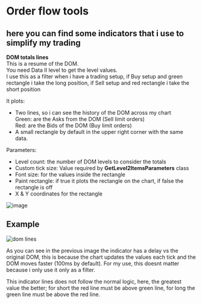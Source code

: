 # Order flow tools

## here you can find some indicators that i use to simplify my trading

**DOM totals lines**\
This is a resume of the DOM.\
You need Data II level to get the level values.\
I use this as a filter when i have a trading setup, if Buy setup and green rectangle i take the long position, if Sell setup and red rectangle i take the short position

It plots:
* Two lines, so i can see the history of the DOM across my chart\
  Green: are the Asks from the DOM (Sell limit orders)\
  Red: are the Bids of the DOM (Buy limit orders)  
* A small rectangle by default in the upper right corner with the same data.
  
  
Parameters:
* Level count: the number of DOM levels to consider the totals
* Custom tick size: Value required by **GetLevel2ItemsParameters** class
* Font size: for the values inside the rectangle
* Paint rectangle: if true it plots the rectangle on the chart, if false the rectangle is off
* X & Y coordinates for the rectangle

![image](https://user-images.githubusercontent.com/69223009/133335583-dbecb6d4-327b-4b20-a611-756a3498b110.png)

## Example

![dom lines](https://user-images.githubusercontent.com/69223009/133333903-10327818-e90d-4910-9d22-7f24cbb2c0e4.png)

As you can see in the previous image the indicator has a delay vs the original DOM, this is because the chart updates the values each tick and the DOM moves faster (100ms by default). For my use, this doesnt matter because i only use it only as a filter.

This indicator lines does not follow the normal logic, here, the greatest value the better; for short the red line must be above green line, for long the green line must be above the red line. 
